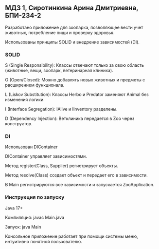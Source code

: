 ## МДЗ 1, Сиротинкина Арина Дмитриевна, БПИ-234-2

Разработано приложение для зоопарка, позволяющее вести учет животных, потребление пищи и проверку здоровья. 

Использованы принципы SOLID и внедрение зависимостей (DI).

### SOLID

S (Single Responsibility): Классы отвечают только за свою область (животные, вещи, зоопарк, ветеринарная клиника).

O (Open/Closed): Можно добавлять новых животных и предметы c расширением функционала.

L (Liskov Substitution): Классы Herbo и Predator заменяют Animal без изменения логики.

I (Interface Segregation): IAlive и IInventory разделены.

D (Dependency Injection): Ветклиника передается в Zoo через конструктор.

### DI

Использован DIContainer

DIContainer управляет зависимостями.

Метод register(Class<T>, Supplier<T>) регистрирует объекты.

Метод resolve(Class<T>) создает объект и передает его в зависимости.

В Main регистрируются все зависимости и запускается ZooApplication.

### Инструкция по запуску

Java 17+

Компиляция: javac Main.java

Запуск: java Main

Консольное приложение работает при помощи системы меню, интуитивно понятной пользователю.
